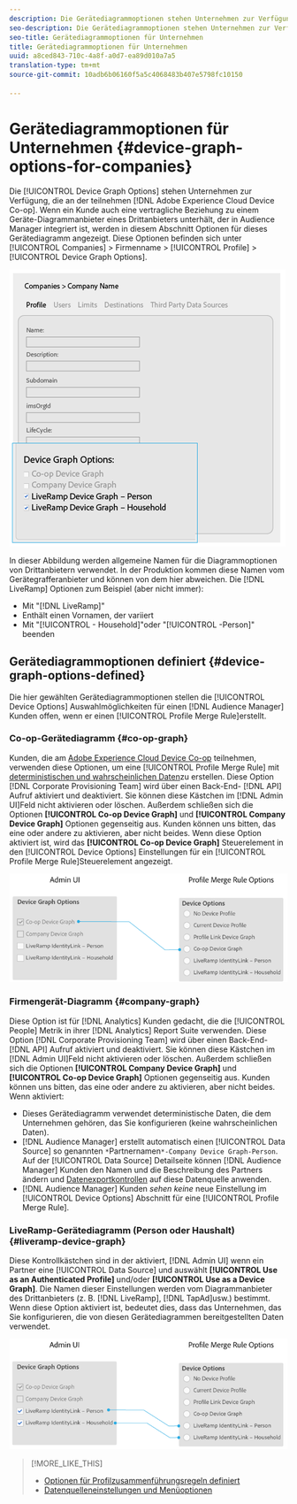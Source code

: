 ```yaml
---
description: Die Gerätediagrammoptionen stehen Unternehmen zur Verfügung, die an der Adobe Experience Cloud-Gerätekooperation teilnehmen. Wenn ein Kunde auch eine vertragliche Beziehung zu einem Geräte-Diagrammanbieter eines Drittanbieters unterhält, der in Audience Manager integriert ist, werden in diesem Abschnitt Optionen für dieses Gerätediagramm angezeigt. Diese Optionen finden Sie unter Unternehmen > Firmenname > Profil > Gerätediagrammoptionen.
seo-description: Die Gerätediagrammoptionen stehen Unternehmen zur Verfügung, die an der Adobe Experience Cloud-Gerätekooperation teilnehmen. Wenn ein Kunde auch eine vertragliche Beziehung zu einem Geräte-Diagrammanbieter eines Drittanbieters unterhält, der in Audience Manager integriert ist, werden in diesem Abschnitt Optionen für dieses Gerätediagramm angezeigt. Diese Optionen finden Sie unter Unternehmen > Firmenname > Profil > Gerätediagrammoptionen.
seo-title: Gerätediagrammoptionen für Unternehmen
title: Gerätediagrammoptionen für Unternehmen
uuid: a8ced843-710c-4a8f-a0d7-ea89d010a7a5
translation-type: tm+mt
source-git-commit: 10adb6b06160f5a5c4068483b407e5798fc10150

---
```



# Gerätediagrammoptionen für Unternehmen {#device-graph-options-for-companies}

Die [!UICONTROL Device Graph Options] stehen Unternehmen zur Verfügung, die an der teilnehmen [!DNL Adobe Experience Cloud Device Co-op]. Wenn ein Kunde auch eine vertragliche Beziehung zu einem Geräte-Diagrammanbieter eines Drittanbieters unterhält, der in Audience Manager integriert ist, werden in diesem Abschnitt Optionen für dieses Gerätediagramm angezeigt. Diese Optionen befinden sich unter [!UICONTROL Companies] &gt; Firmenname &gt; [!UICONTROL Profile] &gt; [!UICONTROL Device Graph Options].

![](assets/adminUIdataSource.png)

In dieser Abbildung werden allgemeine Namen für die Diagrammoptionen von Drittanbietern verwendet. In der Produktion kommen diese Namen vom Gerätegrafferanbieter und können von dem hier abweichen. Die [!DNL LiveRamp] Optionen zum Beispiel (aber nicht immer):

* Mit "[!DNL LiveRamp]"
* Enthält einen Vornamen, der variiert
* Mit "[!UICONTROL - Household]"oder "[!UICONTROL -Person]" beenden

## Gerätediagrammoptionen definiert {#device-graph-options-defined}

Die hier gewählten Gerätediagrammoptionen stellen die [!UICONTROL Device Options] Auswahlmöglichkeiten für einen [!DNL Audience Manager] Kunden offen, wenn er einen [!UICONTROL Profile Merge Rule]erstellt.

### Co-op-Gerätediagramm {#co-op-graph}

Kunden, die am [Adobe Experience Cloud Device Co-op](https://marketing.adobe.com/resources/help/en_US/mcdc/) teilnehmen, verwenden diese Optionen, um eine [!UICONTROL Profile Merge Rule] mit [deterministischen und wahrscheinlichen Daten](https://marketing.adobe.com/resources/help/en_US/mcdc/mcdc-links.html)zu erstellen. Diese Option [!DNL Corporate Provisioning Team] wird über einen Back-End- [!DNL API] Aufruf aktiviert und deaktiviert. Sie können diese Kästchen im [!DNL Admin UI]Feld nicht aktivieren oder löschen. Außerdem schließen sich die Optionen **[!UICONTROL Co-op Device Graph]** und **[!UICONTROL Company Device Graph]** Optionen gegenseitig aus. Kunden können uns bitten, das eine oder andere zu aktivieren, aber nicht beides. Wenn diese Option aktiviert ist, wird das **[!UICONTROL Co-op Device Graph]** Steuerelement in den [!UICONTROL Device Options] Einstellungen für ein [!UICONTROL Profile Merge Rule]Steuerelement angezeigt.

![](assets/adminUI1.png)

### Firmengerät-Diagramm {#company-graph}

Diese Option ist für [!DNL Analytics] Kunden gedacht, die die [!UICONTROL People] Metrik in ihrer [!DNL Analytics] Report Suite verwenden. Diese Option [!DNL Corporate Provisioning Team] wird über einen Back-End- [!DNL API] Aufruf aktiviert und deaktiviert. Sie können diese Kästchen im [!DNL Admin UI]Feld nicht aktivieren oder löschen. Außerdem schließen sich die Optionen **[!UICONTROL Company Device Graph]** und **[!UICONTROL Co-op Device Graph]** Optionen gegenseitig aus. Kunden können uns bitten, das eine oder andere zu aktivieren, aber nicht beides. Wenn aktiviert:

* Dieses Gerätediagramm verwendet deterministische Daten, die dem Unternehmen gehören, das Sie konfigurieren (keine wahrscheinlichen Daten).
* [!DNL Audience Manager] erstellt automatisch einen [!UICONTROL Data Source] so genannten `*`Partnernamen`*-Company Device Graph-Person`. Auf der [!UICONTROL Data Source] Detailseite können [!DNL Audience Manager] Kunden den Namen und die Beschreibung des Partners ändern und [Datenexportkontrollen](https://marketing.adobe.com/resources/help/en_US/aam/c_dec.html) auf diese Datenquelle anwenden.
* [!DNL Audience Manager] Kunden *sehen keine* neue Einstellung im [!UICONTROL Device Options] Abschnitt für eine [!UICONTROL Profile Merge Rule].

### LiveRamp-Gerätediagramm (Person oder Haushalt) {#liveramp-device-graph}

Diese Kontrollkästchen sind in der aktiviert, [!DNL Admin UI] wenn ein Partner eine [!UICONTROL Data Source] und auswählt **[!UICONTROL Use as an Authenticated Profile]** und/oder **[!UICONTROL Use as a Device Graph]**. Die Namen dieser Einstellungen werden vom Diagrammanbieter des Drittanbieters (z. B. [!DNL LiveRamp], [!DNL TapAd]usw.) bestimmt. Wenn diese Option aktiviert ist, bedeutet dies, dass das Unternehmen, das Sie konfigurieren, die von diesen Gerätediagrammen bereitgestellten Daten verwendet.

![](assets/adminUI2.png)

>[!MORE_LIKE_THIS]
>
>* [Optionen für Profilzusammenführungsregeln definiert](https://marketing.adobe.com/resources/help/en_US/aam/merge-rule-definitions.html)
>* [Datenquelleneinstellungen und Menüoptionen](https://marketing.adobe.com/resources/help/en_US/aam/datasource-settings-definitions.html)

